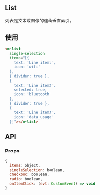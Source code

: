 ## List

列表是文本或图像的连续垂直索引。

## 使用

```html
<m-list
  single-selection 
  items="[{
    text: 'Line item1',
    icon: 'wifi'
  },
  { divider: true },
  {
    text: 'Line item2',
    selected: true,
    icon: 'bluetooth'
  },
  { divider: true },
  {
    text: 'Line item3',
    icon: 'data_usage'
  }]"></m-list>
```


## API

### Props

```jsx
{
  items: object,
  singleSelection: boolean,
  checkbox: boolean,
  radio: boolean,
  onItemClick: (evt: CustomEvent) => void
}
```